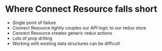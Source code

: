 # Where Connect Resource falls short

- Single point of failure
- Connect Resource tightly couples our API logic to our redux store
- Connect Resource creates generic redux actions
- Lots of prop drilling
- Working with existing data structures can be difficult